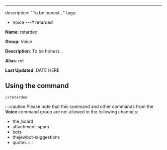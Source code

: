 ---
description: "To be honest..."
tags:
  - Voice
---# retarded

**Name**: retarded

**Group**: Voice

**Description**: To be honest...

**Alias**: ret

**Last Updated**: DATE HERE

## Using the command

    //retarded

::::caution Please note that this command and other commands from the **Voice** command group are not allowed in the following channels:
- the_board
- attachment-spam
- bots
- thejewbot-suggestions
- quotes
::::